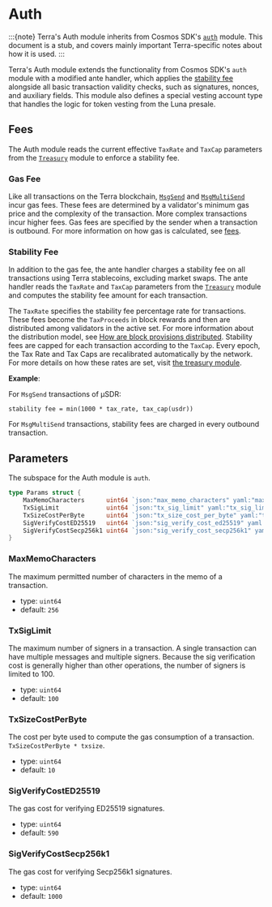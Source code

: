 # Auth

:::{note}
Terra's Auth module inherits from Cosmos SDK's [`auth`](https://docs.cosmos.network/master/modules/auth/) module. This document is a stub, and covers mainly important Terra-specific notes about how it is used.
:::

Terra's Auth module extends the functionality from Cosmos SDK's `auth` module with a modified ante handler, which applies the [stability fee](/Concepts/glossary.md#fees) alongside all basic transaction validity checks, such as signatures, nonces, and auxiliary fields. This module also defines a special vesting account type that handles the logic for token vesting from the Luna presale.

## Fees

The Auth module reads the current effective `TaxRate` and `TaxCap` parameters from the [`Treasury`](./spec-treasury.md) module to enforce a stability fee.

### Gas Fee

Like all transactions on the Terra blockchain, [`MsgSend`](./spec-bank.md#msgsend) and [`MsgMultiSend`](./spec-bank.md#msgmultisend) incur gas fees. These fees are determined by a validator's minimum gas price and the complexity of the transaction. More complex transactions incur higher fees. Gas fees are specified by the sender when a transaction is outbound. For more information on how gas is calculated, see [fees](/Reference/terrad/#fees).

### Stability Fee

In addition to the gas fee, the ante handler charges a stability fee on all transactions using Terra stablecoins, excluding market swaps. The ante handler reads the `TaxRate` and `TaxCap` parameters from the [`Treasury`](./spec-treasury.md) module and computes the stability fee amount for each transaction.

The `TaxRate` specifies the stability fee percentage rate for transactions. These fees become the `TaxProceeds` in block rewards and then are distributed among validators in the active set. For more information about the distribution model, see [How are block provisions distributed](../../../How-to/Manage-a-Terra-validator/faq.md#how-are-block-provisions-distributed). Stability fees are capped for each transaction according to the `TaxCap`. Every epoch, the Tax Rate and Tax Caps are recalibrated automatically by the network. For more details on how these rates are set, visit [the treasury module](spec-treasury.md#monetary-policy-levers).

**Example**:

For `MsgSend` transactions of µSDR:

```text
stability fee = min(1000 * tax_rate, tax_cap(usdr))
```

For `MsgMultiSend` transactions, stability fees are charged in every outbound transaction.


## Parameters

The subspace for the Auth module is `auth`.

```go
type Params struct {
	MaxMemoCharacters      uint64 `json:"max_memo_characters" yaml:"max_memo_characters"`
	TxSigLimit             uint64 `json:"tx_sig_limit" yaml:"tx_sig_limit"`
	TxSizeCostPerByte      uint64 `json:"tx_size_cost_per_byte" yaml:"tx_size_cost_per_byte"`
	SigVerifyCostED25519   uint64 `json:"sig_verify_cost_ed25519" yaml:"sig_verify_cost_ed25519"`
	SigVerifyCostSecp256k1 uint64 `json:"sig_verify_cost_secp256k1" yaml:"sig_verify_cost_secp256k1"`
}
```

### MaxMemoCharacters

The maximum permitted number of characters in the memo of a transaction.

- type: `uint64`
- default: `256`

### TxSigLimit

The maximum number of signers in a transaction. A single transaction can have multiple messages and multiple signers. Because the sig verification cost is generally higher than other operations, the number of signers is limited to 100.

- type: `uint64`
- default: `100`

### TxSizeCostPerByte

The cost per byte used to compute the gas consumption of a transaction. `TxSizeCostPerByte * txsize`.

- type: `uint64`
- default: `10`

### SigVerifyCostED25519

The gas cost for verifying ED25519 signatures.

- type: `uint64`
- default: `590`

### SigVerifyCostSecp256k1

The gas cost for verifying Secp256k1 signatures.

- type: `uint64`
- default: `1000`
